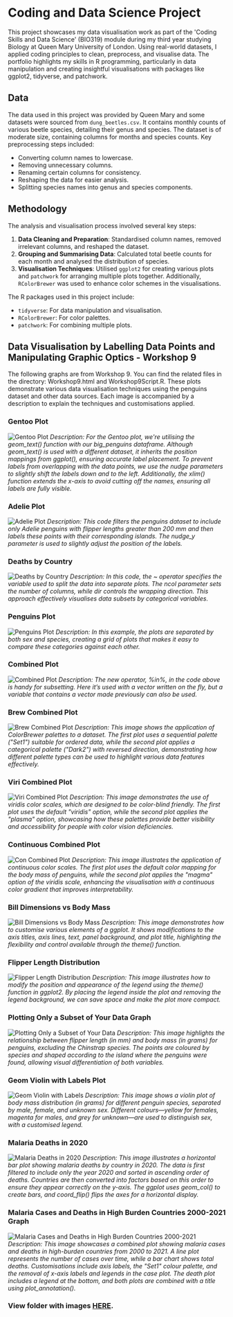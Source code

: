 # **Coding and Data Science Project**


This project showcases my data visualisation work as part of the 'Coding Skills and Data Science' (BIO319) module during my third year studying Biology at Queen Mary University of London. Using real-world datasets, I applied coding principles to clean, preprocess, and visualise data. The portfolio highlights my skills in R programming, particularly in data manipulation and creating insightful visualisations with packages like ggplot2, tidyverse, and patchwork.

## Data
The data used in this project was provided by Queen Mary and some datasets were sourced from `dung_beetles.csv`. It contains monthly counts of various beetle species, detailing their genus and species. The dataset is of moderate size, containing columns for months and species counts. Key preprocessing steps included:
- Converting column names to lowercase.
- Removing unnecessary columns.
- Renaming certain columns for consistency.
- Reshaping the data for easier analysis.
- Splitting species names into genus and species components.

## Methodology
The analysis and visualisation process involved several key steps:
1. **Data Cleaning and Preparation**: Standardised column names, removed irrelevant columns, and reshaped the dataset.
2. **Grouping and Summarising Data**: Calculated total beetle counts for each month and analysed the distribution of species.
3. **Visualisation Techniques**: Utilised `ggplot2` for creating various plots and `patchwork` for arranging multiple plots together. Additionally, `RColorBrewer` was used to enhance color schemes in the visualisations.

The R packages used in this project include:
- `tidyverse`: For data manipulation and visualisation.
- `RColorBrewer`: For color palettes.
- `patchwork`: For combining multiple plots.

## Data Visualisation by Labelling Data Points and Manipulating Graphic Optics - Workshop 9

The following graphs are from Workshop 9. You can find the related files in the directory: Workshop9.html and Workshop9Script.R. These plots demonstrate various data visualisation techniques using the penguins dataset and other data sources. Each image is accompanied by a description to explain the techniques and customisations applied.

### Gentoo Plot
![Gentoo Plot](./Images_for_Git/gentoo_plot.png)
*Description: For the Gentoo plot, we're utilising the geom_text() function with our big_penguins dataframe. Although geom_text() is used with a different dataset, it inherits the position mappings from ggplot(), ensuring accurate label placement. To prevent labels from overlapping with the data points, we use the nudge parameters to slightly shift the labels down and to the left. Additionally, the xlim() function extends the x-axis to avoid cutting off the names, ensuring all labels are fully visible.*

### Adelie Plot
![Adelie Plot](./Images_for_Git/adelie_plot.png)
*Description: This code filters the penguins dataset to include only Adelie penguins with flipper lengths greater than 200 mm and then labels these points with their corresponding islands. The nudge_y parameter is used to slightly adjust the position of the labels.*

### Deaths by Country
![Deaths by Country](./Images_for_Git/deaths_by_country.png)
*Description: In this code, the ~ operator specifies the variable used to split the data into separate plots. The ncol parameter sets the number of columns, while dir controls the wrapping direction. This approach effectively visualises data subsets by categorical variables.*

### Penguins Plot
![Penguins Plot](./Images_for_Git/penguins_plot.png)
*Description: In this example, the plots are separated by both sex and species, creating a grid of plots that makes it easy to compare these categories against each other.*

### Combined Plot
![Combined Plot](./Images_for_Git/combined_plot.png)
*Description: The new operator, %in%, in the code above is handy for subsetting. Here it’s used with a vector written on the fly, but a variable that contains a vector made previously can also be used.*

### Brew Combined Plot
![Brew Combined Plot](./Images_for_Git/brew_combined_plot.png)
*Description: This image shows the application of ColorBrewer palettes to a dataset. The first plot uses a sequential palette ("Set1") suitable for ordered data, while the second plot applies a categorical palette ("Dark2") with reversed direction, demonstrating how different palette types can be used to highlight various data features effectively.*

### Viri Combined Plot
![Viri Combined Plot](./Images_for_Git/viri_combined_plot.png)
*Description: This image demonstrates the use of viridis color scales, which are designed to be color-blind friendly. The first plot uses the default "viridis" option, while the second plot applies the "plasma" option, showcasing how these palettes provide better visibility and accessibility for people with color vision deficiencies.*

### Continuous Combined Plot
![Con Combined Plot](./Images_for_Git/con_combined.png)
*Description: This image illustrates the application of continuous color scales. The first plot uses the default color mapping for the body mass of penguins, while the second plot applies the "magma" option of the viridis scale, enhancing the visualisation with a continuous color gradient that improves interpretability.*

### Bill Dimensions vs Body Mass
![Bill Dimensions vs Body Mass](./Images_for_Git/bill_dimensions_vs_body_mass.png)
*Description: This image demonstrates how to customise various elements of a ggplot. It shows modifications to the axis titles, axis lines, text, panel background, and plot title, highlighting the flexibility and control available through the theme() function.*

### Flipper Length Distribution
![Flipper Length Distribution](./Images_for_Git/flipper_length_distribution.png)
*Description: This image illustrates how to modify the position and appearance of the legend using the theme() function in ggplot2. By placing the legend inside the plot and removing the legend background, we can save space and make the plot more compact.*

### Plotting Only a Subset of Your Data Graph
![Plotting Only a Subset of Your Data](./Images_for_Git/plotting_only_a_subset_of_your_data_graph.png)
*Description: This image highlights the relationship between flipper length (in mm) and body mass (in grams) for penguins, excluding the Chinstrap species. The points are coloured by species and shaped according to the island where the penguins were found, allowing visual differentiation of both variables.*

### Geom Violin with Labels Plot
![Geom Violin with Labels](./Images_for_Git/geom_violin_with_labels_plot.png)
*Description: This image shows a violin plot of body mass distribution (in grams) for different penguin species, separated by male, female, and unknown sex. Different colours—yellow for females, magenta for males, and grey for unknown—are used to distinguish sex, with a customised legend.*

### Malaria Deaths in 2020
![Malaria Deaths in 2020](./Images_for_Git/malaria_deaths_in_2020.png)
*Description: This image illustrates a horizontal bar plot showing malaria deaths by country in 2020. The data is first filtered to include only the year 2020 and sorted in ascending order of deaths. Countries are then converted into factors based on this order to ensure they appear correctly on the y-axis. The ggplot uses geom_col() to create bars, and coord_flip() flips the axes for a horizontal display.*

### Malaria Cases and Deaths in High Burden Countries 2000-2021 Graph
![Malaria Cases and Deaths in High Burden Countries 2000-2021](./Images_for_Git/malaria_cases_and_deaths_in_high_burden_countries_2000-2021_graph.png)
*Description: This image showcases a combined plot showing malaria cases and deaths in high-burden countries from 2000 to 2021. A line plot represents the number of cases over time, while a bar chart shows total deaths. Customisations include axis labels, the "Set1" colour palette, and the removal of x-axis labels and legends in the case plot. The death plot includes a legend at the bottom, and both plots are combined with a title using plot_annotation().*

### View folder with images [HERE](./Images_for_Git).
